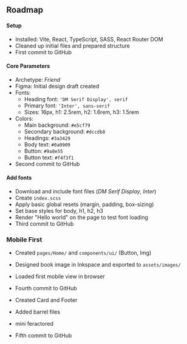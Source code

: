 ## Roadmap

#### Setup
- Installed: Vite, React, TypeScript, SASS, React Router DOM
- Cleaned up initial files and prepared structure
- First commit to GitHub

#### Core Parameters
- Archetype: *Friend*
- Figma: Initial design draft created
- Fonts:
    - Heading font: `'DM Serif Display', serif`
    - Primary font: `'Inter', sans-serif`
    - Sizes: 16px, h1: 2.5rem, h2: 1.6rem, h3: 1.5rem
- Colors:
    - Main background: `#e5cf79`
    - Secondary background: `#dccdb8`
    - Headings: `#3a3429`
    - Body text: `#0a0909`
    - Button: `#9a8e55`
    - Button text: `#f4f3f1`
- Second commit to GitHub

#### Add fonts
- Download and include font files (*DM Serif Display*, *Inter*)
- Create `index.scss`
- Apply basic global resets (margin, padding, box-sizing)
- Set base styles for body, h1, h2, h3
- Render "Hello world" on the page to test font loading
- Third commit to GitHub

### Mobile First
- Created `pages/Home/` and `components/ui/` (Button, Img)
- Designed book image in Inkspace and exported to `assets/images/`
- Loaded first mobile view in browser
- Fourth commit to GitHub

- Created Card and Footer
- Added barrel files
- mini feractored
- Fifth commit to GitHub